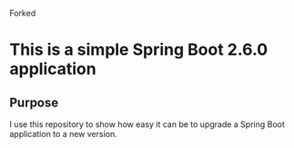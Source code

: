 Forked
# This is a simple Spring Boot 2.6.0 application

## Purpose

I use this repository to show how easy it can be to upgrade a Spring Boot application to a new version.
